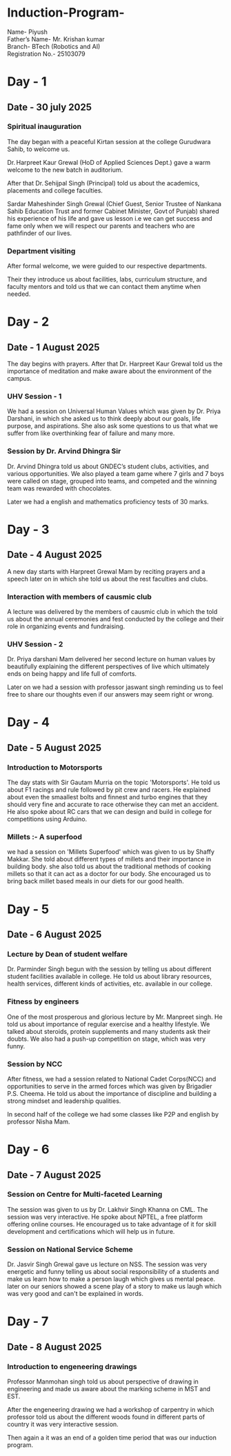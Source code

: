 # Induction-Program-
Name- Piyush  
Father’s Name- Mr. Krishan kumar  
Branch- BTech (Robotics and AI)  
Registration No.- 25103079
# Day - 1
## Date - 30 july 2025
### Spiritual inauguration 
The day began with a peaceful Kirtan session at the college Gurudwara Sahib, to welcome us.


Dr. Harpreet Kaur Grewal (HoD of Applied Sciences Dept.) gave a warm welcome to the new batch in auditorium.


After that Dr. Sehijpal Singh (Principal) told us about the academics, placements and college faculties.

Sardar Maheshinder Singh Grewal (Chief Guest, Senior Trustee of Nankana Sahib Education Trust and former Cabinet Minister, Govt of Punjab) shared his experience of his life and gave us lesson i.e we can get success and fame only when we will respect our parents and teachers who are pathfinder of our lives.

### Department visiting 
After formal welcome, we were guided to our respective departments.

Their they introduce us about facilities, labs, curriculum structure, and faculty mentors and told us that we can contact them anytime when needed.

# Day - 2
## Date - 1 August 2025

The day begins with prayers. After that Dr. Harpreet Kaur Grewal told us the importance of meditation and make aware about the environment of the campus.

### UHV Session - 1

We had a session on Universal Human Values which was given by Dr. Priya Darshani, in which she asked us to think deeply about our goals, life purpose, and aspirations. She also ask some questions to us that what we suffer from like overthinking fear of failure and many more.

### Session by Dr. Arvind Dhingra Sir

Dr. Arvind Dhingra told us about GNDEC’s student clubs, activities, and various opportunities. We also played a team game where 7 girls and 7 boys were called on stage, grouped into teams, and competed and the winning team was rewarded with chocolates.

Later we had a english and mathematics proficiency tests of 30 marks.

# Day - 3
## Date - 4 August 2025

A new day starts with Harpreet Grewal Mam by reciting prayers and a speech later on in which she told us about the rest faculties and clubs.


### Interaction with members of causmic club

A lecture was delivered by the members of causmic club in which the told us about the annual ceremonies and fest conducted by the college and their role in organizing events and fundraising.

### UHV Session - 2

Dr. Priya darshani Mam delivered her second lecture on human values by beautifully explaining the different perspectives of live which ultimately ends on being happy and life full of comforts.

Later on we had a session with professor jaswant singh reminding us to feel free to share our thoughts even if our answers may seem right or wrong.

# Day - 4 
## Date - 5 August 2025
### Introduction to Motorsports 

The day stats with Sir Gautam Murria on the topic 'Motorsports'. He told us about F1 racings and rule followed by pit crew and racers. He explained about even the smaallest bolts and finnest and turbo engines that they should very fine and accurate to race otherwise they can met an accident. He also spoke about RC cars that we can design and build in college for competitions using Arduino.

### Millets :- A superfood 

we had a session on 'Millets Superfood' which was given to us by Shaffy Makkar. She told about different types of millets and their importance in building body. she also told us about the traditional methods of cooking millets so that it can act as a doctor for our body. She encouraged us to bring back millet based meals in our diets for our good health.

# Day - 5
## Date - 6 August 2025
### Lecture by Dean of student welfare

Dr. Parminder Singh begun with the session by telling us about different student facilities available in college. He told us about library resources, health services, different kinds of activities, etc. available in our college.

### Fitness by engineers


One of the most prosperous and glorious lecture by Mr. Manpreet singh. He told us about importance of regular exercise and a healthy lifestyle. We talked about steroids, protein supplements and many students ask their doubts. We also had a push-up competition on stage, which was very funny.

### Session by NCC

After fitness, we had a session related to National Cadet Corps(NCC) and opportunities to serve in the armed forces which was given by Brigadier P.S. Cheema. He told us about the importance of discipline and building a strong mindset and leadership qualities.

In second half of the college we had some classes like P2P and english by professor Nisha Mam.


# Day - 6
## Date - 7 August 2025
### Session on Centre for Multi-faceted Learning

The session was given to us by Dr. Lakhvir Singh Khanna on CML. The session was very interactive. He spoke about NPTEL, a free platform offering online courses. He encouraged us to take advantage of it for skill development and certifications which will help us in future.

### Session on National Service Scheme

Dr. Jasvir Singh Grewal gave us lecture on NSS. The session was very energetic and funny telling us about social responsibility of a students and make us learn how to make a person laugh which gives us mental peace. later on our seniors showed a scene play of a story to make us laugh which was very good and can't be explained in words.

# Day - 7
## Date - 8 August 2025
### Introduction to engeneering drawings

Professor Manmohan singh told us about perspective of drawing in engineering and made us aware about the marking scheme in MST and EST.


After the engeneering drawing we had a workshop of carpentry in which professor told us about the different woods found in different parts of country it was very interactive session.

Then again a it was an end of a golden time period that was our induction program.

